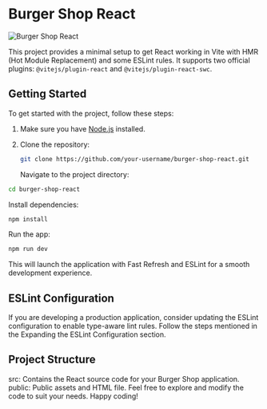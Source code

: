 # Burger Shop React

![Burger Shop React](./path/to/burger-image.png)

This project provides a minimal setup to get React working in Vite with HMR (Hot Module Replacement) and some ESLint rules. It supports two official plugins: `@vitejs/plugin-react` and `@vitejs/plugin-react-swc`.

## Getting Started

To get started with the project, follow these steps:

1. Make sure you have [Node.js](https://nodejs.org/) installed.

2. Clone the repository:

   ```bash
   git clone https://github.com/your-username/burger-shop-react.git
   ```
   Navigate to the project directory:

  ```bash
  cd burger-shop-react
  ```

  Install dependencies:

  ```bash
  npm install
  ```
  
  Run the app:
  
  ```bash
  npm run dev
  ```

This will launch the application with Fast Refresh and ESLint for a smooth development experience.

## ESLint Configuration
If you are developing a production application, consider updating the ESLint configuration to enable type-aware lint rules. Follow the steps mentioned in the Expanding the ESLint Configuration section.

## Project Structure
src: Contains the React source code for your Burger Shop application.
public: Public assets and HTML file.
Feel free to explore and modify the code to suit your needs. Happy coding!

